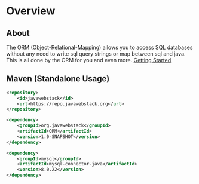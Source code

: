 # Overview
## About
The ORM (Object-Relational-Mapping) allows you to access SQL databases without any need to write sql query strings or map between sql and java. This is all done by the ORM for you and even more.
[Getting Started](/docs/orm/getting-started)
## Maven (Standalone Usage)
```xml
<repository>
    <id>javawebstack</id>
    <url>https://repo.javawebstack.org</url>
</repository>
```
```xml
<dependency>
    <groupId>org.javawebstack</groupId>
    <artifactId>ORM</artifactId>
    <version>1.0-SNAPSHOT</version>
</dependency>
```
```xml
<dependency>
    <groupId>mysql</groupId>
    <artifactId>mysql-connector-java</artifactId>
    <version>8.0.22</version>
</dependency>
```